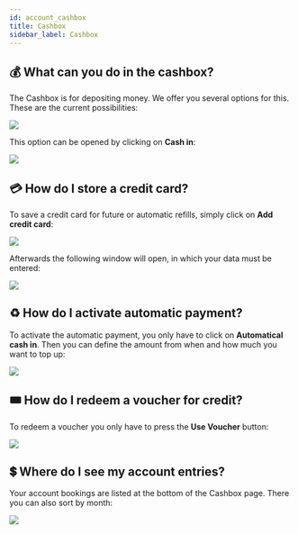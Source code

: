 ```yaml
---
id: account_cashbox
title: Cashbox
sidebar_label: Cashbox
---
```


## 💰 What can you do in the cashbox?

The Cashbox is for depositing money. We offer you several options for this. These are the current possibilities:

![](https://screensaver01.zap-hosting.com/index.php/s/JEZxqczRfftzp8D/preview)

This option can be opened by clicking on **Cash in**: 

![](https://screensaver01.zap-hosting.com/index.php/s/5Gwm9SmakGEAmec/preview)


## 💳 How do I store a credit card?

To save a credit card for future or automatic refills, simply click on **Add credit card**: 

![](https://screensaver01.zap-hosting.com/index.php/s/PiZgTBkJqoo9G9s/preview)

Afterwards the following window will open, in which your data must be entered: 

![](https://screensaver01.zap-hosting.com/index.php/s/j72n3txF8Gwpdrc/preview)


## ♻️ How do I activate automatic payment?

To activate the automatic payment, you only have to click on **Automatical cash in**. Then you can define the amount from when and how much you want to top up:

![](https://screensaver01.zap-hosting.com/index.php/s/Ep73HYwbtBnEAr8/preview)


## 🎟️ How do I redeem a voucher for credit?

To redeem a voucher you only have to press the **Use Voucher** button: 

![](https://screensaver01.zap-hosting.com/index.php/s/y6GRTXYyNzYXMLi/preview)


## 💲 Where do I see my account entries?

Your account bookings are listed at the bottom of the Cashbox page. There you can also sort by month:

![](https://screensaver01.zap-hosting.com/index.php/s/EELxWXDRA3GKkbf/preview)


